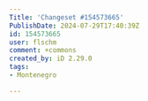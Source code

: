 ```yaml
---
Title: 'Changeset #154573665'
PublishDate: 2024-07-29T17:40:39Z
id: 154573665
user: flschm
comment: +commons
created_by: iD 2.29.0
tags:
- Montenegro

---
```

